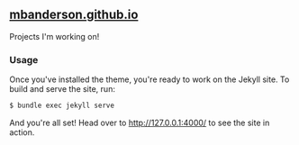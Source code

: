 ## <a href="https://mbanderson.github.io">mbanderson.github.io</a>
Projects I'm working on! 

### Usage
Once you've installed the theme, you're ready to work on the Jekyll site. To build and serve the site, run:

```bash
$ bundle exec jekyll serve
```

And you're all set! Head over to http://127.0.0.1:4000/ to see the site in action.
